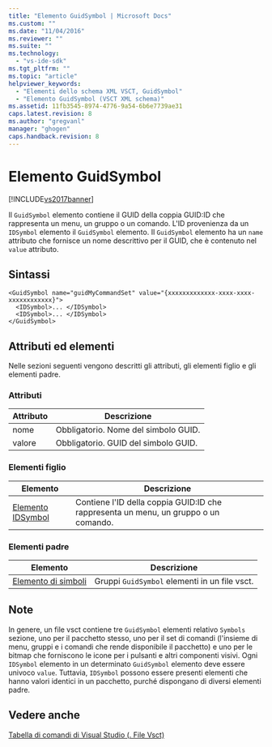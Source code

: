 ```yaml
---
title: "Elemento GuidSymbol | Microsoft Docs"
ms.custom: ""
ms.date: "11/04/2016"
ms.reviewer: ""
ms.suite: ""
ms.technology: 
  - "vs-ide-sdk"
ms.tgt_pltfrm: ""
ms.topic: "article"
helpviewer_keywords: 
  - "Elementi dello schema XML VSCT, GuidSymbol"
  - "Elemento GuidSymbol (VSCT XML schema)"
ms.assetid: 11fb3545-8974-4776-9a54-6b6e7739ae31
caps.latest.revision: 8
ms.author: "gregvanl"
manager: "ghogen"
caps.handback.revision: 8
---
```

# Elemento GuidSymbol
[!INCLUDE[vs2017banner](../code-quality/includes/vs2017banner.md)]

Il `GuidSymbol` elemento contiene il GUID della coppia GUID:ID che rappresenta un menu, un gruppo o un comando. L'ID provenienza da un `IDSymbol` elemento il `GuidSymbol` elemento. Il `GuidSymbol` elemento ha un `name` attributo che fornisce un nome descrittivo per il GUID, che è contenuto nel `value` attributo.  
  
## Sintassi  
  
```  
<GuidSymbol name="guidMyCommandSet" value="{xxxxxxxxxxxxx-xxxx-xxxx-xxxxxxxxxxxx}">  
  <IDSymbol>... </IDSymbol>  
  <IDSymbol>... </IDSymbol>  
</GuidSymbol>  
```  
  
## Attributi ed elementi  
 Nelle sezioni seguenti vengono descritti gli attributi, gli elementi figlio e gli elementi padre.  
  
### Attributi  
  
|Attributo|Descrizione|  
|---------------|-----------------|  
|nome|Obbligatorio. Nome del simbolo GUID.|  
|valore|Obbligatorio. GUID del simbolo GUID.|  
  
### Elementi figlio  
  
|Elemento|Descrizione|  
|--------------|-----------------|  
|[Elemento IDSymbol](../extensibility/idsymbol-element.md)|Contiene l'ID della coppia GUID:ID che rappresenta un menu, un gruppo o un comando.|  
  
### Elementi padre  
  
|Elemento|Descrizione|  
|--------------|-----------------|  
|[Elemento di simboli](../extensibility/symbols-element.md)|Gruppi `GuidSymbol` elementi in un file vsct.|  
  
## Note  
 In genere, un file vsct contiene tre `GuidSymbol` elementi relativo `Symbols` sezione, uno per il pacchetto stesso, uno per il set di comandi \(l'insieme di menu, gruppi e i comandi che rende disponibile il pacchetto\) e uno per le bitmap che forniscono le icone per i pulsanti e altri componenti visivi. Ogni `IDSymbol` elemento in un determinato `GuidSymbol` elemento deve essere univoco `value`. Tuttavia, `IDSymbol` possono essere presenti elementi che hanno valori identici in un pacchetto, purché dispongano di diversi elementi padre.  
  
## Vedere anche  
 [Tabella di comandi di Visual Studio \(. File Vsct\)](../extensibility/internals/visual-studio-command-table-dot-vsct-files.md)